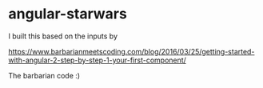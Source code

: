 # angular-starwars

I built this based on the inputs by

https://www.barbarianmeetscoding.com/blog/2016/03/25/getting-started-with-angular-2-step-by-step-1-your-first-component/

The barbarian code :)
